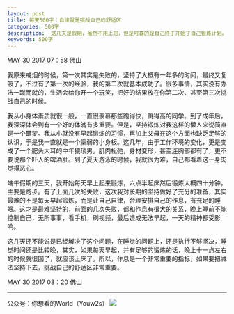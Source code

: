 ```yaml
---
layout: post
title: 每天500字：自律就是挑战自己的舒适区
categories: 500字
description:  这几天是假期，虽然不用上班，但是可喜的是自己终于开始了自己锻炼计划。
keywords: 500字
---
```


MAY 30 2017  07：58 佛山

我原来戒烟的时候，第一次其实是失败的，坚持了大概有一年多的时间，最终又复吸了，不过有了第一次的经验，我的第二次就基本成功了。很多事情，其实没有办法一蹴而就的，生活会给你开一个玩笑，把好的结果放在你第二次、甚至第三次挑战自己的时候。

我从小身体素质就很一般，一直很羡慕那些跑得快，跳得高的同学。到了成年后，我深深体会到有一个好的体魄有多重要。但是，坚持锻炼对我这样的懒人来说简直是一个噩梦。我从小就没有早起锻炼的习惯，再加上父母在这个方面也缺乏足够的认识，于是我一直就是一个羸弱的小身板。这几年，由于工作环境的变化，更是变成了一个肥头大耳的中年猥琐男。肌肉松弛，身材变形，甚至连胸部都有了，更不要说那个吓人的啤酒肚。到了夏天游泳的时候，我就很为难，自己都看着这一身肉觉得恶心。

端午假期的三天，我开始每天早上起来锻炼，六点半起床然后锻炼大概四十分钟，主要是跑步。有了上面几次的失败，这次我对长期的坚持做好了充分的准备，其实最难的不是每天早起锻炼，而是让自己自律，合理安排自己的作息，有充足的睡眠。这才是最难坚持的，前面的几次失败，都和作息有很大的关系，晚上睡前不能控制自己，无所事事，看手机，刷视频，最后造成无法早起，一天的精神都受影响。

这几天还不能说是已经解决了这个问题，在睡觉的问题上，还是执行不够坚决，睡觉时间还是比较晚，其实，如果每天早起，并有足够的锻炼的话，晚上十一点左右的时候就很困了，就应该上床了。所以，作息是一个非常重要的指标，如果要把减法坚持下去，挑战自己的舒适区非常重要。

MAY 30 2017  08：20 佛山

---- 
公众号：你想看的World（Youw2s）
![][image-1]

[image-1]:	http://upload-images.jianshu.io/upload_images/3342594-dca1f89eba3e50ca.jpg?imageMogr2/auto-orient/strip%7CimageView2/2/w/1240